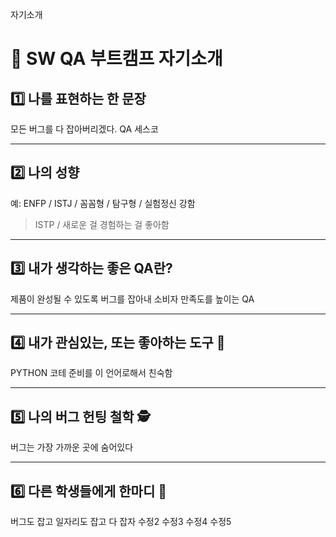 
 자기소개 

# 👋 SW QA 부트캠프 자기소개

## 1️⃣ 나를 표현하는 한 문장
모든 버그를 다 잡아버리겠다. QA 세스코

---

## 2️⃣ 나의 성향
예: ENFP / ISTJ / 꼼꼼형 / 탐구형 / 실험정신 강함  
> ISTP / 새로운 걸 경험하는 걸 좋아함

---

## 3️⃣ 내가 생각하는 좋은 QA란?
제품이 완성될 수 있도록 버그를 잡아내 소비자 만족도를 높이는 QA

---

## 4️⃣ 내가 관심있는, 또는 좋아하는 도구 🧰
PYTHON 코테 준비를 이 언어로해서 친숙함

---

## 5️⃣ 나의 버그 헌팅 철학 🕵️
버그는 가장 가까운 곳에 숨어있다

---

## 6️⃣ 다른 학생들에게 한마디 💬
버그도 잡고 일자리도 잡고 다 잡자
수정2
수정3
수정4
수정5
